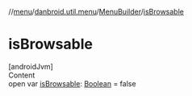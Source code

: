 //[menu](../../index.md)/[danbroid.util.menu](../index.md)/[MenuBuilder](index.md)/[isBrowsable](is-browsable.md)



# isBrowsable  
[androidJvm]  
Content  
open var [isBrowsable](is-browsable.md): [Boolean](https://kotlinlang.org/api/latest/jvm/stdlib/kotlin/-boolean/index.html) = false  



